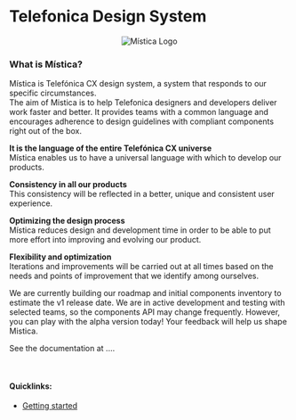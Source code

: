 
# Telefonica Design System

<div align="center">
  <img alt="Mística Logo" src="https://i.imgur.com/3H975vE.png">
</div>

### What is Mística?

Mística is Telefónica CX design system, a system that responds to our specific circumstances.<br>
The aim of Mistica is to help Telefonica designers and developers deliver work faster and better. It provides teams with a common language and encourages adherence to design guidelines with compliant components right out of the box.


<b>It is the language of the entire Telefónica CX universe</b><br>
Mística enables us to have a universal language with which to develop our products.

<b>Consistency in all our products</b><br>
This consistency will be reflected in a better, unique and consistent user experience.

<b>Optimizing the design process</b><br>
Mística reduces design and development time in order to be able to put more effort into improving and evolving our product.

<b>Flexibility and optimization</b><br>
Iterations and improvements will be carried out at all times based on the needs and points of improvement that we identify among ourselves.


We are currently building our roadmap and initial components inventory to estimate the v1 release date. We are in active development and testing with selected teams, so the components API may change frequently. However, you can play with the alpha version today! Your feedback will help us shape Mistica.

See the documentation at ....

&nbsp;
&nbsp;

#### Quicklinks:

- [Getting started](...)
